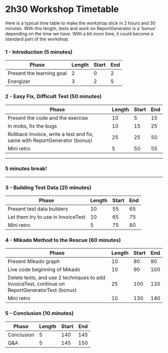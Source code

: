 # 2h30 Workshop Timetable

Here is a typical time table to make the workshop stick in 2 hours and 30
minutes. With this length, tests and work on ReportGenerator is a 'bonus'
depending on the time we have. With a bit more time, it could become a
standard part of the workshop.

### 1 - Introduction (5 minutes)

| Phase | Length | Start | End |
|-------|--------|-------|-----|
| Present the learning goal | 2 | 0 | 2 |
| Energizer | 3 | 2 | 5 |
	
### 2 - Easy Fix, Difficult Test (50 minutes)

| Phase | Length | Start | End |
|-------|--------|-------|-----|
| Present the code and the exercise | 10 | 5 | 15 |
| In mobs, fix the bugs | 10 | 15 | 25
| Rollback Invoice, write a test and fix, same with ReportGenerator (bonus) | 25 | 25 | 50 |
| Mini retro | 5 | 50 | 55 |

----

### 5 minutes break!

----
	
### 3 - Building Test Data (25 minutes)

| Phase | Length | Start | End |
|-------|--------|-------|-----|
| Present test data builders | 10 | 55 | 65 |
| Let them try to use in InvoiceTest | 10 | 65 | 75 |
| Mini retro | 5 | 75 | 80 |
	
### 4 - Mikado Method to the Rescue (60 minutes)

| Phase | Length | Start | End |
|-------|--------|-------|-----|
| Present Mikado graph | 10 | 80 | 90 |
| Live code beginning of Mikado | 10 | 90 | 100 |
| Delete tests, and use 2 techniques to add InvoiceTest, continue on ReportGeneratorTest (bonus) | 25 | 100 | 130 |
| Mini retro | 10 | 130 | 140 |
	
### 5 - Conclusion (10 minutes)

| Phase | Length | Start | End |
|-------|--------|-------|-----|
| Conclusion | 5 | 140 | 145 |
| Q&A | 5 | 145 | 150 |